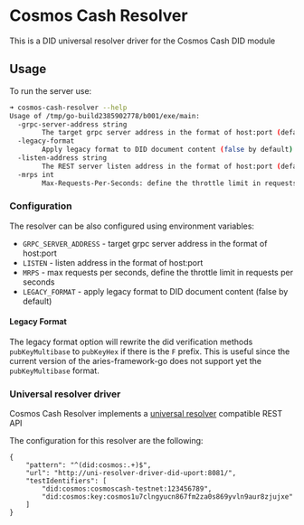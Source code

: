 # Cosmos Cash Resolver

This is a DID universal resolver driver for the Cosmos Cash DID module 


## Usage

To run the server use:

```sh
➜ cosmos-cash-resolver --help
Usage of /tmp/go-build2385902778/b001/exe/main:
  -grpc-server-address string
    	The target grpc server address in the format of host:port (default "localhost:9090")
  -legacy-format
    	Apply legacy format to DID document content (false by default)
  -listen-address string
    	The REST server listen address in the format of host:port (default "0.0.0.0:2109")
  -mrps int
    	Max-Requests-Per-Seconds: define the throttle limit in requests per seconds (default 10)
```

### Configuration

The resolver can be also configured using environment variables:

- `GRPC_SERVER_ADDRESS` - target grpc server address in the format of host:port
- `LISTEN` - listen address in the format of host:port 
- `MRPS` - max requests per seconds, define the throttle limit in requests per seconds
- `LEGACY_FORMAT` - apply legacy format to DID document content (false by default)


#### Legacy Format

The legacy format option will rewrite the did verification methods `pubKeyMultibase` to `pubKeyHex` if there is the `F` prefix. 
This is useful since the current version of the aries-framework-go does not support yet the `pubKeyMultibase` format.

### Universal resolver driver 

Cosmos Cash Resolver implements a [universal resolver](https://github.com/decentralized-identity/universal-resolver) compatible REST API

The configuration for this resolver are the following:

```
{
    "pattern": "^(did:cosmos:.+)$",
    "url": "http://uni-resolver-driver-did-uport:8081/",
    "testIdentifiers": [
        "did:cosmos:cosmoscash-testnet:123456789",
        "did:cosmos:key:cosmos1u7clngyucn867fm2za0s869yvln9aur8zjujxe"
    ]
}
```
